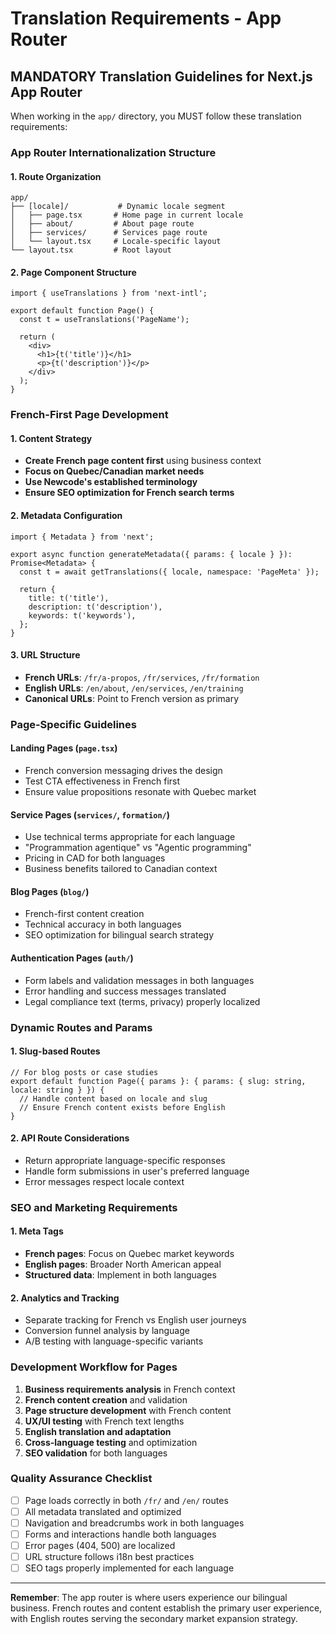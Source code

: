 # Translation Requirements - App Router

## MANDATORY Translation Guidelines for Next.js App Router

When working in the `app/` directory, you MUST follow these translation requirements:

### App Router Internationalization Structure

#### 1. Route Organization
```
app/
├── [locale]/           # Dynamic locale segment
│   ├── page.tsx       # Home page in current locale
│   ├── about/         # About page route
│   ├── services/      # Services page route
│   └── layout.tsx     # Locale-specific layout
└── layout.tsx         # Root layout
```

#### 2. Page Component Structure
```tsx
import { useTranslations } from 'next-intl';

export default function Page() {
  const t = useTranslations('PageName');
  
  return (
    <div>
      <h1>{t('title')}</h1>
      <p>{t('description')}</p>
    </div>
  );
}
```

### French-First Page Development

#### 1. Content Strategy
- **Create French page content first** using business context
- **Focus on Quebec/Canadian market needs**
- **Use Newcode's established terminology**
- **Ensure SEO optimization for French search terms**

#### 2. Metadata Configuration
```tsx
import { Metadata } from 'next';

export async function generateMetadata({ params: { locale } }): Promise<Metadata> {
  const t = await getTranslations({ locale, namespace: 'PageMeta' });
  
  return {
    title: t('title'),
    description: t('description'),
    keywords: t('keywords'),
  };
}
```

#### 3. URL Structure
- **French URLs**: `/fr/a-propos`, `/fr/services`, `/fr/formation`
- **English URLs**: `/en/about`, `/en/services`, `/en/training`
- **Canonical URLs**: Point to French version as primary

### Page-Specific Guidelines

#### Landing Pages (`page.tsx`)
- French conversion messaging drives the design
- Test CTA effectiveness in French first
- Ensure value propositions resonate with Quebec market

#### Service Pages (`services/`, `formation/`)
- Use technical terms appropriate for each language
- "Programmation agentique" vs "Agentic programming"
- Pricing in CAD for both languages
- Business benefits tailored to Canadian context

#### Blog Pages (`blog/`)
- French-first content creation
- Technical accuracy in both languages
- SEO optimization for bilingual search strategy

#### Authentication Pages (`auth/`)
- Form labels and validation messages in both languages
- Error handling and success messages translated
- Legal compliance text (terms, privacy) properly localized

### Dynamic Routes and Params

#### 1. Slug-based Routes
```tsx
// For blog posts or case studies
export default function Page({ params }: { params: { slug: string, locale: string } }) {
  // Handle content based on locale and slug
  // Ensure French content exists before English
}
```

#### 2. API Route Considerations
- Return appropriate language-specific responses
- Handle form submissions in user's preferred language
- Error messages respect locale context

### SEO and Marketing Requirements

#### 1. Meta Tags
- **French pages**: Focus on Quebec market keywords
- **English pages**: Broader North American appeal
- **Structured data**: Implement in both languages

#### 2. Analytics and Tracking
- Separate tracking for French vs English user journeys
- Conversion funnel analysis by language
- A/B testing with language-specific variants

### Development Workflow for Pages

1. **Business requirements analysis** in French context
2. **French content creation** and validation
3. **Page structure development** with French content
4. **UX/UI testing** with French text lengths
5. **English translation and adaptation**
6. **Cross-language testing** and optimization
7. **SEO validation** for both languages

### Quality Assurance Checklist

- [ ] Page loads correctly in both `/fr/` and `/en/` routes
- [ ] All metadata translated and optimized
- [ ] Navigation and breadcrumbs work in both languages
- [ ] Forms and interactions handle both languages
- [ ] Error pages (404, 500) are localized
- [ ] URL structure follows i18n best practices
- [ ] SEO tags properly implemented for each language

---

**Remember**: The app router is where users experience our bilingual business. French routes and content establish the primary user experience, with English routes serving the secondary market expansion strategy.